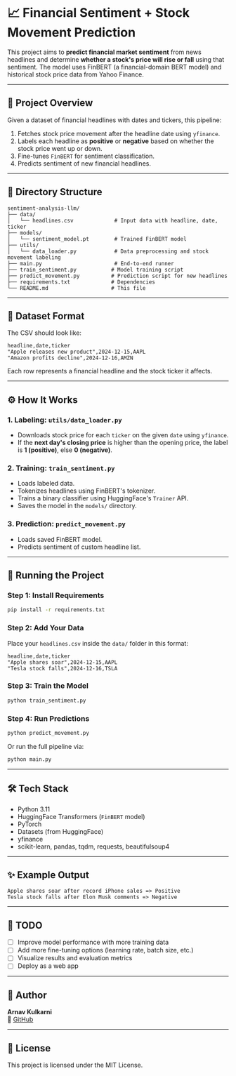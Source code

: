 # 📈 Financial Sentiment + Stock Movement Prediction

This project aims to **predict financial market sentiment** from news headlines and determine **whether a stock's price will rise or fall** using that sentiment. The model uses FinBERT (a financial-domain BERT model) and historical stock price data from Yahoo Finance.

---

## 🧠 Project Overview

Given a dataset of financial headlines with dates and tickers, this pipeline:

1. Fetches stock price movement after the headline date using `yfinance`.
2. Labels each headline as **positive** or **negative** based on whether the stock price went up or down.
3. Fine-tunes `FinBERT` for sentiment classification.
4. Predicts sentiment of new financial headlines.

---

## 📁 Directory Structure

```
sentiment-analysis-llm/
├── data/
│   └── headlines.csv             # Input data with headline, date, ticker
├── models/
│   └── sentiment_model.pt        # Trained FinBERT model
├── utils/
│   └── data_loader.py            # Data preprocessing and stock movement labeling
├── main.py                       # End-to-end runner
├── train_sentiment.py           # Model training script
├── predict_movement.py          # Prediction script for new headlines
├── requirements.txt             # Dependencies
└── README.md                    # This file
```

---

## 🧪 Dataset Format

The CSV should look like:

```csv
headline,date,ticker
"Apple releases new product",2024-12-15,AAPL
"Amazon profits decline",2024-12-16,AMZN
```

Each row represents a financial headline and the stock ticker it affects.

---

## ⚙️ How It Works

### 1. Labeling: `utils/data_loader.py`

- Downloads stock price for each `ticker` on the given `date` using `yfinance`.
- If the **next day's closing price** is higher than the opening price, the label is **1 (positive)**, else **0 (negative)**.

### 2. Training: `train_sentiment.py`

- Loads labeled data.
- Tokenizes headlines using FinBERT's tokenizer.
- Trains a binary classifier using HuggingFace's `Trainer` API.
- Saves the model in the `models/` directory.

### 3. Prediction: `predict_movement.py`

- Loads saved FinBERT model.
- Predicts sentiment of custom headline list.

---

## 🚀 Running the Project

### Step 1: Install Requirements

```bash
pip install -r requirements.txt
```

### Step 2: Add Your Data

Place your `headlines.csv` inside the `data/` folder in this format:

```
headline,date,ticker
"Apple shares soar",2024-12-15,AAPL
"Tesla stock falls",2024-12-16,TSLA
```

### Step 3: Train the Model

```bash
python train_sentiment.py
```

### Step 4: Run Predictions

```bash
python predict_movement.py
```

Or run the full pipeline via:

```bash
python main.py
```

---

## 🛠️ Tech Stack

- Python 3.11
- HuggingFace Transformers (`FinBERT` model)
- PyTorch
- Datasets (from HuggingFace)
- yfinance
- scikit-learn, pandas, tqdm, requests, beautifulsoup4

---

## ✨ Example Output

```
Apple shares soar after record iPhone sales => Positive
Tesla stock falls after Elon Musk comments => Negative
```

---

## 📌 TODO

- [ ] Improve model performance with more training data
- [ ] Add more fine-tuning options (learning rate, batch size, etc.)
- [ ] Visualize results and evaluation metrics
- [ ] Deploy as a web app

---

## 👤 Author

**Arnav Kulkarni**  
🔗 [GitHub](https://github.com/arnavkulkarni2005)

---

## 📄 License

This project is licensed under the MIT License.